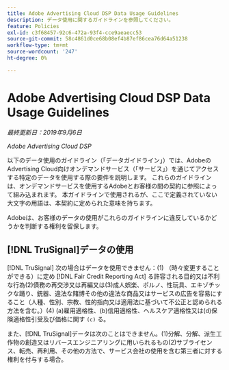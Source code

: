 ```yaml
---
title: Adobe Advertising Cloud DSP Data Usage Guidelines
description: データ使用に関するガイドラインを参照してください。
feature: Policies
exl-id: c3f68457-92c6-472a-93f4-cce9aeaecc53
source-git-commit: 58c4861d0ce68b08ef4b87ef86cea76d64a51238
workflow-type: tm+mt
source-wordcount: '247'
ht-degree: 0%

---
```


# Adobe Advertising Cloud DSP Data Usage Guidelines

*最終更新日：2019年9月6日*

*Adobe Advertising Cloud DSP*

以下のデータ使用のガイドライン（「データガイドライン」）では、AdobeのAdvertising Cloud向けオンデマンドサービス（「サービス」）を通じてアクセスする特定のデータを使用する際の要件を説明します。 これらのガイドラインは、オンデマンドサービスを使用するAdobeとお客様の間の契約に参照によって組み込まれます。 本ガイドラインで使用されるが、ここで定義されていない大文字の用語は、本契約に定められた意味を持ちます。

Adobeは、お客様のデータの使用がこれらのガイドラインに違反しているかどうかを判断する権利を留保します。

## [!DNL TruSignal]データの使用

[!DNL TruSignal] 次の場合はデータを使用できません：(1) （時々変更することができる）に定め [!DNL Fair Credit Reporting Act] る許容される目的又は不利な行為(2)債務の再交渉又は再編又は(3)成人娯楽、ポルノ、性玩具、エキゾチックな踊り、銃器、違法な賭博その他の違法な商品又はサービスの広告を容易にすること（人種、性別、宗教、性的指向又は適用法に基づいて不公正と認められる方法を含む。）(4) (a)雇用適格性、(b)信用適格性、ヘルスケア適格性又は(d)保険適格性引受及び価格に関す `(c)` る。<!-- I used backticks in the previous sentence to prevent ( c ) from displaying as a copyright symbol. I think the OS does that. Using HTML code for the parentheses doesn't prevent it. -->

また、[!DNL TruSignal]データは次のことはできません。(1)分解、分解、派生工作物の創造又はリバースエンジニアリングに用いられるもの(2)サブライセンス、転売、再利用、その他の方法で、サービス会社の使用を含む第三者に対する権利を付与する場合。
